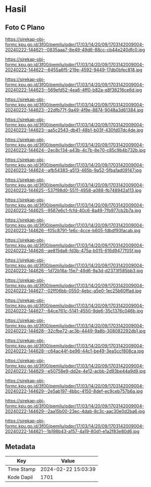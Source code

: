 # Hasil

## Foto C Plano

https://sirekap-obj-formc.kpu.go.id/3f00/pemilu/pdpr/17/03/14/20/09/1703142009004-20240222-144621--0835aaa7-8e49-49d6-88cc-cb44e240dfc0.jpg

https://sirekap-obj-formc.kpu.go.id/3f00/pemilu/pdpr/17/03/14/20/09/1703142009004-20240222-144622--6455a6f5-219e-4592-9449-17db0bfec818.jpg

https://sirekap-obj-formc.kpu.go.id/3f00/pemilu/pdpr/17/03/14/20/09/1703142009004-20240222-144623--569efd52-4ea6-4ff0-b82a-e8f38216ce6d.jpg

https://sirekap-obj-formc.kpu.go.id/3f00/pemilu/pdpr/17/03/14/20/09/1703142009004-20240222-144623--22dfb77f-9a49-4f9e-8874-9048a3d61384.jpg

https://sirekap-obj-formc.kpu.go.id/3f00/pemilu/pdpr/17/03/14/20/09/1703142009004-20240222-144623--aa5c2543-db41-48b1-b03f-430fd07dc4de.jpg

https://sirekap-obj-formc.kpu.go.id/3f00/pemilu/pdpr/17/03/14/20/09/1703142009004-20240222-144624--2ec8c134-a43b-4c7b-8e70-c85c9b4b732b.jpg

https://sirekap-obj-formc.kpu.go.id/3f00/pemilu/pdpr/17/03/14/20/09/1703142009004-20240222-144624--afb54383-a513-465b-9a52-5fba1ad09147.jpg

https://sirekap-obj-formc.kpu.go.id/3f00/pemilu/pdpr/17/03/14/20/09/1703142009004-20240222-144625--537f98d0-5511-4958-a088-fb748942a113.jpg

https://sirekap-obj-formc.kpu.go.id/3f00/pemilu/pdpr/17/03/14/20/09/1703142009004-20240222-144625--9587e6c1-fcfd-40c6-8a49-7fb977cb2b7a.jpg

https://sirekap-obj-formc.kpu.go.id/3f00/pemilu/pdpr/17/03/14/20/09/1703142009004-20240222-144626--f05c8791-1e6c-4cce-b605-fdbdf93facab.jpg

https://sirekap-obj-formc.kpu.go.id/3f00/pemilu/pdpr/17/03/14/20/09/1703142009004-20240222-144626--ae815da8-fd3b-475a-b015-616d9477f05f.jpg

https://sirekap-obj-formc.kpu.go.id/3f00/pemilu/pdpr/17/03/14/20/09/1703142009004-20240222-144626--1d72b16a-15e7-49d6-9a3d-d2373f585bb3.jpg

https://sirekap-obj-formc.kpu.go.id/3f00/pemilu/pdpr/17/03/14/20/09/1703142009004-20240222-144627--02ff06bb-0550-4ebc-a5e0-1ec25b60ffad.jpg

https://sirekap-obj-formc.kpu.go.id/3f00/pemilu/pdpr/17/03/14/20/09/1703142009004-20240222-144627--64ce761c-5141-4550-9de6-35c1376c046b.jpg

https://sirekap-obj-formc.kpu.go.id/3f00/pemilu/pdpr/17/03/14/20/09/1703142009004-20240222-144628--32cfbe72-ac3b-4449-9a8b-308082292db1.jpg

https://sirekap-obj-formc.kpu.go.id/3f00/pemilu/pdpr/17/03/14/20/09/1703142009004-20240222-144628--c64ac44f-be96-44c1-be49-3ea5ccf808ca.jpg

https://sirekap-obj-formc.kpu.go.id/3f00/pemilu/pdpr/17/03/14/20/09/1703142009004-20240222-144629--e50758e9-dd2e-4e12-acbb-2d93be44a9d9.jpg

https://sirekap-obj-formc.kpu.go.id/3f00/pemilu/pdpr/17/03/14/20/09/1703142009004-20240222-144629--2e5ab197-4bbc-4150-8def-ec9ceb757b6a.jpg

https://sirekap-obj-formc.kpu.go.id/3f00/pemilu/pdpr/17/03/14/20/09/1703142009004-20240222-144629--2aa15b00-23ec-4dab-8c3c-aac30e0d2ba6.jpg

https://sirekap-obj-formc.kpu.go.id/3f00/pemilu/pdpr/17/03/14/20/09/1703142009004-20240222-144621--1b198b43-a157-4a19-80d1-e1a2f83e80d6.jpg


## Metadata

| Key        | Value               |
| ---------- | ------------------- |
| Time Stamp | 2024-02-22 15:03:39 |
| Kode Dapil | 1701                |



